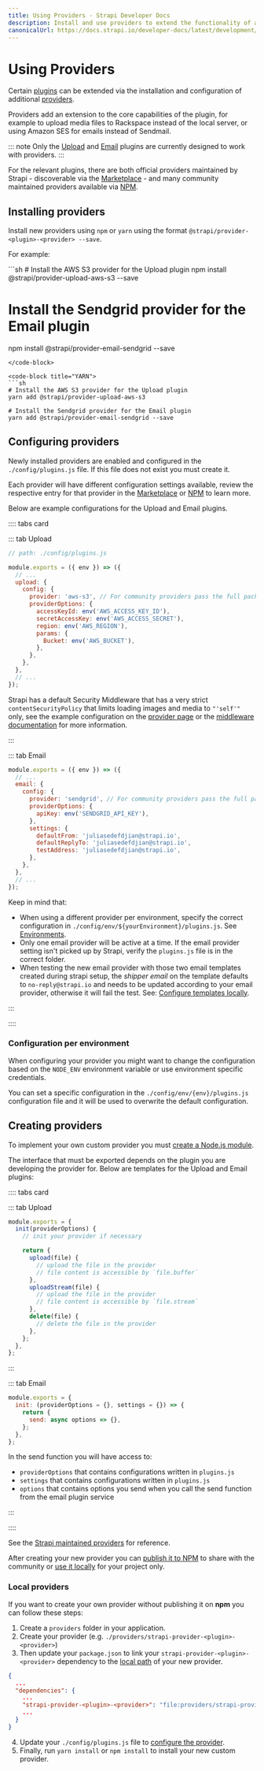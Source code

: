 ```yaml
---
title: Using Providers - Strapi Developer Docs
description: Install and use providers to extend the functionality of available plugins.
canonicalUrl: https://docs.strapi.io/developer-docs/latest/development/using-providers.html
---
```


# Using Providers

Certain [plugins](../../../user-docs/latest/plugins/introduction-to-plugins.md) can be extended via the installation and configuration of additional [providers](../../../user-docs/latest/plugins/introduction-to-plugins.md#providers).

Providers add an extension to the core capabilities of the plugin, for example to upload media files to Rackspace instead of the local server, or using Amazon SES for emails instead of Sendmail.

::: note
Only the [Upload](./upload.md) and [Email](./email.md) plugins are currently designed to work with providers. 
:::

For the relevant plugins, there are both official providers maintained by Strapi - discoverable via the [Marketplace](../../../user-docs/latest/plugins/installing-plugins-via-marketplace.md) - and many community maintained providers available via [NPM](https://www.npmjs.com/).

## Installing providers

Install new providers using `npm` or `yarn` using the format `@strapi/provider-<plugin>-<provider> --save`.

For example:

<code-group>

<code-block title="NPM">
```sh
# Install the AWS S3 provider for the Upload plugin
npm install @strapi/provider-upload-aws-s3 --save

# Install the Sendgrid provider for the Email plugin
npm install @strapi/provider-email-sendgrid --save
```
</code-block>

<code-block title="YARN">
```sh
# Install the AWS S3 provider for the Upload plugin
yarn add @strapi/provider-upload-aws-s3

# Install the Sendgrid provider for the Email plugin
yarn add @strapi/provider-email-sendgrid --save
```
</code-block>

</code-group>

## Configuring providers

Newly installed providers are enabled and configured in the `./config/plugins.js` file. If this file does not exist you must create it.

Each provider will have different configuration settings available, review the respective entry for that provider in the [Marketplace](../../../user-docs/latest/plugins/installing-plugins-via-marketplace.md) or [NPM](https://www.npmjs.com/) to learn more.

Below are example configurations for the Upload and Email plugins.

:::: tabs card

::: tab Upload

```js
// path: ./config/plugins.js

module.exports = ({ env }) => ({
  // ...
  upload: {
    config: {
      provider: 'aws-s3', // For community providers pass the full package name (e.g. provider: 'strapi-provider-upload-google-cloud-storage')
      providerOptions: {
        accessKeyId: env('AWS_ACCESS_KEY_ID'),
        secretAccessKey: env('AWS_ACCESS_SECRET'),
        region: env('AWS_REGION'),
        params: {
          Bucket: env('AWS_BUCKET'),
        },
      },
    },
  },
  // ...
});
```

Strapi has a default Security Middleware that has a very strict `contentSecurityPolicy` that limits loading images and media to `"'self'"` only, see the example configuration on the [provider page](https://www.npmjs.com/package/@strapi/provider-upload-aws-s3) or the [middleware documentation](/developer-docs/latest/setup-deployment-guides/configurations/required/middlewares.md#loading-order) for more information.

:::

::: tab Email

```js
module.exports = ({ env }) => ({
  // ...
  email: {
    config: {
      provider: 'sendgrid', // For community providers pass the full package name (e.g. provider: 'strapi-provider-email-mandrill')
      providerOptions: {
        apiKey: env('SENDGRID_API_KEY'),
      },
      settings: {
        defaultFrom: 'juliasedefdjian@strapi.io',
        defaultReplyTo: 'juliasedefdjian@strapi.io',
        testAddress: 'juliasedefdjian@strapi.io',
      },
    },
  },
  // ...
});
```

Keep in mind that:

* When using a different provider per environment, specify the correct configuration in `./config/env/${yourEnvironment}/plugins.js`. See [Environments](/developer-docs/latest/setup-deployment-guides/configurations/optional/environment.md).
* Only one email provider will be active at a time. If the email provider setting isn't picked up by Strapi, verify the `plugins.js` file is in the correct folder.
* When testing the new email provider with those two email templates created during strapi setup, the _shipper email_ on the template defaults to `no-reply@strapi.io` and needs to be updated according to your email provider, otherwise it will fail the test. See: [Configure templates locally](/user-docs/latest/settings/configuring-users-permissions-plugin-settings.md#configuring-email-templates).

:::

::::

### Configuration per environment

When configuring your provider you might want to change the configuration based on the `NODE_ENV` environment variable or use environment specific credentials.

You can set a specific configuration in the `./config/env/{env}/plugins.js` configuration file and it will be used to overwrite the default configuration.

## Creating providers

To implement your own custom provider you must [create a Node.js module](https://docs.npmjs.com/creating-node-js-modules).

The interface that must be exported depends on the plugin you are developing the provider for. Below are templates for the Upload and Email plugins:

:::: tabs card

::: tab Upload

```js
module.exports = {
  init(providerOptions) {
    // init your provider if necessary

    return {
      upload(file) {
        // upload the file in the provider
        // file content is accessible by `file.buffer`
      },
      uploadStream(file) {
        // upload the file in the provider
        // file content is accessible by `file.stream`
      },
      delete(file) {
        // delete the file in the provider
      },
    };
  },
};
```
:::

::: tab Email

```js
module.exports = {
  init: (providerOptions = {}, settings = {}) => {
    return {
      send: async options => {},
    };
  },
};
```

In the send function you will have access to:

* `providerOptions` that contains configurations written in `plugins.js`
* `settings` that contains configurations written in `plugins.js`
* `options` that contains options you send when you call the send function from the email plugin service

:::

::::

See the [Strapi maintained providers](https://github.com/strapi/strapi/tree/master/packages/providers) for reference.

After creating your new provider you can [publish it to NPM](https://docs.npmjs.com/creating-and-publishing-unscoped-public-packages) to share with the community or [use it locally](#local-providers) for your project only.

### Local providers

If you want to create your own provider without publishing it on **npm** you can follow these steps:

1. Create a `providers` folder in your application.
2. Create your provider (e.g. `./providers/strapi-provider-<plugin>-<provider>`)
3. Then update your `package.json` to link your `strapi-provider-<plugin>-<provider>` dependency to the [local path](https://docs.npmjs.com/files/package.json#local-paths) of your new provider.

```json
{
  ...
  "dependencies": {
    ...
    "strapi-provider-<plugin>-<provider>": "file:providers/strapi-provider-<plugin>-<provider>",
    ...
  }
}
```

4. Update your `./config/plugins.js` file to [configure the provider](#configuring-providers).
5. Finally, run `yarn install` or `npm install` to install your new custom provider.